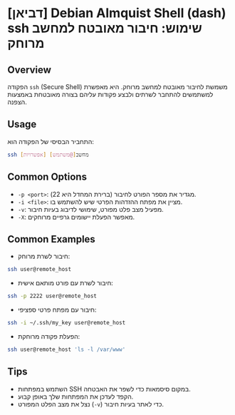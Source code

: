 # [דביאן] Debian Almquist Shell (dash) ssh שימוש: חיבור מאובטח למחשב מרוחק

## Overview
הפקודה `ssh` (Secure Shell) משמשת לחיבור מאובטח למחשב מרוחק. היא מאפשרת למשתמשים להתחבר לשרתים ולבצע פקודות עליהם בצורה מאובטחת באמצעות הצפנה.

## Usage
התחביר הבסיסי של הפקודה הוא:
```bash
ssh [אפשרויות] [משתמש@]מחשב
```

## Common Options
- `-p <port>`: מגדיר את מספר הפורט לחיבור (ברירת המחדל היא 22).
- `-i <file>`: מציין את מפתח ההזדהות הפרטי שיש להשתמש בו.
- `-v`: מפעיל מצב פלט מפורט, שימושי לדיבוג בעיות חיבור.
- `-X`: מאפשר הפעלת יישומים גרפיים מרוחקים.

## Common Examples
- חיבור לשרת מרוחק:
```bash
ssh user@remote_host
```

- חיבור לשרת עם פורט מותאם אישית:
```bash
ssh -p 2222 user@remote_host
```

- חיבור עם מפתח פרטי ספציפי:
```bash
ssh -i ~/.ssh/my_key user@remote_host
```

- הפעלת פקודה מרוחקת:
```bash
ssh user@remote_host 'ls -l /var/www'
```

## Tips
- השתמש במפתחות SSH במקום סיסמאות כדי לשפר את האבטחה.
- הקפד לעדכן את המפתחות שלך באופן קבוע.
- נצל את מצב הפלט המפורט (`-v`) כדי לאתר בעיות חיבור.